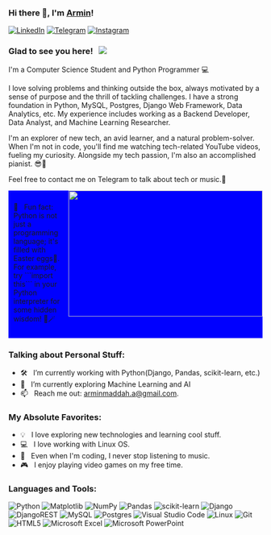 ### Hi there 👋, I'm [Armin](https://github.com/armin2080)!

[![LinkedIn](https://img.shields.io/badge/linkedin-%230077B5.svg?style=for-the-badge&logo=linkedin&logoColor=white)](https://www.linkedin.com/in/armin-maddah-493838219/)
[![Telegram](https://img.shields.io/badge/Telegram-2CA5E0?style=for-the-badge&logo=telegram&logoColor=white)](https://t.me/armin_2080)
[![Instagram](https://img.shields.io/badge/Instagram-%23E4405F.svg?style=for-the-badge&logo=Instagram&logoColor=white)](https://instagram.com/_armin.2080_/)

### Glad to see you here! &nbsp; ![](https://visitor-badge.glitch.me/badge?page_id=armin2080.armin2080&style=flat-square&color=0088cc)

I'm a Computer Science Student and Python Programmer 💻

I love solving problems and thinking outside the box, always motivated by a sense of purpose and the thrill of tackling challenges. I have a strong foundation in Python, MySQL, Postgres, Django Web Framework, Data Analytics, etc. My experience includes working as a Backend Developer, Data Analyst, and Machine Learning Researcher.

I'm an explorer of new tech, an avid learner, and a natural problem-solver. When I'm not in code, you'll find me watching tech-related YouTube videos, fueling my curiosity. Alongside my tech passion, I'm also an accomplished pianist. 😎🎹

Feel free to contact me on Telegram to talk about tech or music.👐

<img align="right" height="250" width="385" alt="" src="https://raw.githubusercontent.com/iampavangandhi/iampavangandhi/master/gifs/coder.gif" />

<div style="background-color: blue; padding: 10px;">
    <p>👾 &nbsp; Fun fact: Python is not just a programming language; it's filled with Easter eggs🥚. For example, try ```import this``` in your Python interpreter for some hidden wisdom! 🎩🪄
</p>
</div>

### Talking about Personal Stuff:

- 🛠 &nbsp; I’m currently working with Python(Django, Pandas, scikit-learn, etc.)
- 🚀 &nbsp; I’m currently exploring Machine Learning and AI
- 📫 &nbsp; Reach me out: arminmaddah.a@gmail.com.

### My Absolute Favorites:

- 💡 &nbsp; I love exploring new technologies and learning cool stuff.
- 💻 &nbsp; I love working with Linux OS.
- 🎵 &nbsp; Even when I'm coding, I never stop listening to music.
- 🎮 &nbsp; I enjoy playing video games on my free time.

### Languages and Tools:

![Python](https://img.shields.io/badge/python-3670A0?style=for-the-badge&logo=python&logoColor=ffdd54)
![Matplotlib](https://img.shields.io/badge/Matplotlib-%23ffffff.svg?style=for-the-badge&logo=Matplotlib&logoColor=black)
![NumPy](https://img.shields.io/badge/numpy-%23013243.svg?style=for-the-badge&logo=numpy&logoColor=white)
![Pandas](https://img.shields.io/badge/pandas-%23150458.svg?style=for-the-badge&logo=pandas&logoColor=white)
![scikit-learn](https://img.shields.io/badge/scikit--learn-%23F7931E.svg?style=for-the-badge&logo=scikit-learn&logoColor=white)
![Django](https://img.shields.io/badge/django-%23092E20.svg?style=for-the-badge&logo=django&logoColor=white)
![DjangoREST](https://img.shields.io/badge/DJANGO-REST-ff1709?style=for-the-badge&logo=django&logoColor=white&color=ff1709&labelColor=gray)
![MySQL](https://img.shields.io/badge/mysql-%2300f.svg?style=for-the-badge&logo=mysql&logoColor=white)
![Postgres](https://img.shields.io/badge/postgres-%23316192.svg?style=for-the-badge&logo=postgresql&logoColor=white)
![Visual Studio Code](https://img.shields.io/badge/Visual%20Studio%20Code-0078d7.svg?style=for-the-badge&logo=visual-studio-code&logoColor=white)
![Linux](https://img.shields.io/badge/Linux-FCC624?style=for-the-badge&logo=linux&logoColor=black)
![Git](https://img.shields.io/badge/git-%23F05033.svg?style=for-the-badge&logo=git&logoColor=white)
![HTML5](https://img.shields.io/badge/html5-%23E34F26.svg?style=for-the-badge&logo=html5&logoColor=white)
![Microsoft Excel](https://img.shields.io/badge/Microsoft_Excel-217346?style=for-the-badge&logo=microsoft-excel&logoColor=white)
![Microsoft PowerPoint](https://img.shields.io/badge/Microsoft_PowerPoint-B7472A?style=for-the-badge&logo=microsoft-powerpoint&logoColor=white)



